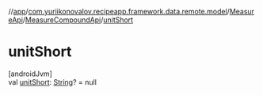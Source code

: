 //[app](../../../../index.md)/[com.yuriikonovalov.recipeapp.framework.data.remote.model](../../index.md)/[MeasureApi](../index.md)/[MeasureCompoundApi](index.md)/[unitShort](unit-short.md)

# unitShort

[androidJvm]\
val [unitShort](unit-short.md): [String](https://kotlinlang.org/api/latest/jvm/stdlib/kotlin/-string/index.html)? = null
